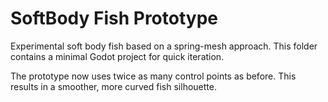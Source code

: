 # SoftBody Fish Prototype

Experimental soft body fish based on a spring-mesh approach.
This folder contains a minimal Godot project for quick iteration.

The prototype now uses twice as many control points as before.
This results in a smoother, more curved fish silhouette.
